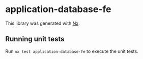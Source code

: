 # application-database-fe

This library was generated with [Nx](https://nx.dev).

## Running unit tests

Run `nx test application-database-fe` to execute the unit tests.
